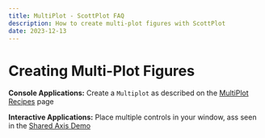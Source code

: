 ```yaml
---
title: MultiPlot - ScottPlot FAQ
description: How to create multi-plot figures with ScottPlot
date: 2023-12-13
---
```


# Creating Multi-Plot Figures

**Console Applications:** Create a `Multiplot` as described on the [MultiPlot Recipes](/cookbook/5.0/MultiplotRecipes/) page

**Interactive Applications:** Place multiple controls in your window, ass seen in the [Shared Axis Demo](/demo/5.0/#shared-axes)